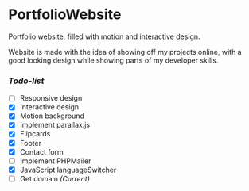 # PortfolioWebsite
Portfolio website, filled with motion and interactive design.

Website is made with the idea of showing off my projects online, with a good looking design while showing parts of my developer skills.

### _Todo-list_
- [ ] Responsive design
- [x] Interactive design
- [x] Motion background
- [x] Implement parallax.js
- [x] Flipcards
- [x] Footer
- [x] Contact form
- [ ] Implement PHPMailer
- [x] JavaScript languageSwitcher
- [ ] Get domain *(Current)*
